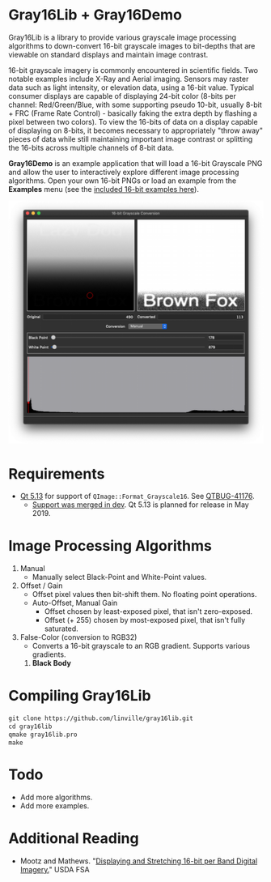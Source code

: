 Gray16Lib + Gray16Demo
======================
Gray16Lib is a library to provide various grayscale image processing algorithms to down-convert 16-bit grayscale images to bit-depths that are viewable on standard displays and maintain image contrast.

16-bit grayscale imagery is commonly encountered in scientific fields. Two notable examples include X-Ray and Aerial imaging. Sensors may raster data such as light intensity, or elevation data, using a 16-bit value. Typical consumer displays are capable of displaying 24-bit color (8-bits per channel: Red/Green/Blue, with some supporting pseudo 10-bit, usually 8-bit + FRC (Frame  Rate Control) - basically faking the extra depth by flashing a pixel between two colors). To view the 16-bits of data on a display capable of displaying on 8-bits, it becomes necessary to appropriately "throw away" pieces of data while still maintaining important image contrast or splitting the 16-bits across multiple channels of 8-bit data.

**Gray16Demo** is an example application that will load a 16-bit Grayscale PNG and allow the user to interactively explore different image processing algorithms. Open your own 16-bit PNGs or load an example from the **Examples** menu (see the [included 16-bit examples here](gray16demo/examples/Examples.md)).

![Gray16Demo Screenshot](screenshot.png)


Requirements
============
* [Qt 5.13](http://doc-snapshots.qt.io/qt5-dev/qimage.html#Format-enum) for support of `QImage::Format_Grayscale16`. See [QTBUG-41176](http://bugreports.qt.io/browse/QTBUG-41176).
  * [Support was merged in dev](https://codereview.qt-project.org/#/c/239203/). Qt 5.13 is planned for release in May 2019.


Image Processing Algorithms
===========================
1. Manual
    * Manually select Black-Point and White-Point values.
2. Offset / Gain
    * Offset pixel values then bit-shift them. No floating point operations.
    * Auto-Offset, Manual Gain
        * Offset chosen by least-exposed pixel, that isn't zero-exposed.
        * Offset (+ 255) chosen by most-exposed pixel, that isn't fully saturated.
3. False-Color (conversion to RGB32)
    * Converts a 16-bit grayscale to an RGB gradient. Supports various gradients.
    1. **Black Body**


Compiling Gray16Lib
===================
    git clone https://github.com/linville/gray16lib.git
    cd gray16lib
    qmake gray16lib.pro
    make


Todo
====
* Add more algorithms.
* Add more examples.


Additional Reading
==================
* Mootz and Mathews. "[Displaying and Stretching 16-bit per Band Digital Imagery.](https://www.fsa.usda.gov/Assets/USDA-FSA-Public/usdafiles/APFO/support-documents/pdfs/film_vs_digital_linear_non-linear_stretches.pdf)" USDA FSA


